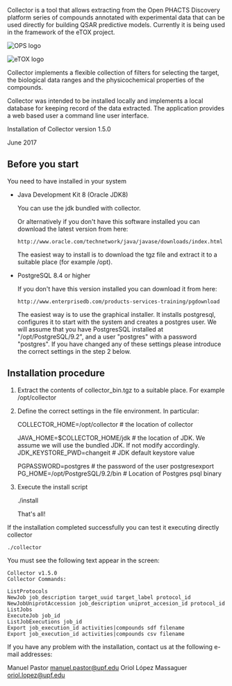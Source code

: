 
Collector is a tool that allows extracting from the Open PHACTS Discovery platform series of compounds annotated with experimental data that can be used directly for building QSAR predictive models. Currently it is being used in the framework of the eTOX project.

![OPS logo](http://www.openphacts.org/2/images/OP_logo_300dpi.jpg)

![eTOX logo](http://84.89.134.131/etox-web/img/ETOX_Project_logo.png)

Collector implements a flexible collection of filters for selecting the target, the biological data ranges and the physicochemical properties of the compounds.

Collector was intended to be installed locally and implements a local database for keeping record of the data extracted. The application provides a web based user a command line user interface. 

Installation of Collector version 1.5.0

June 2017

Before you start
----------------
You need to have installed in your system

- Java Development Kit 8 (Oracle JDK8)
  
   You can use the jdk bundled with collector.

   Or alternatively if you don't have this software installed you can download the latest version from here:

      http://www.oracle.com/technetwork/java/javase/downloads/index.html

   The easiest way to install is to download the tgz file and extract it to a suitable place (for example /opt).


- PostgreSQL 8.4 or higher

   If you don't have this version installed you can download it from here:

      http://www.enterprisedb.com/products-services-training/pgdownload

   The easiest way is to use the graphical installer. It installs postgresql, configures it to start with the system and creates a postgres user.
   We will assume that you have PostgresSQL installed at "/opt/PostgreSQL/9.2", and a user "postgres" with a password "postgres". 
   If you have changed any of these settings please introduce the correct settings in the step 2 below.


Installation procedure
----------------------

1. Extract the contents of collector_bin.tgz to a suitable place. For example /opt/collector

2. Define the correct settings in the file environment. In particular:

	COLLECTOR_HOME=/opt/collector # the location of collector

	JAVA_HOME=$COLLECTOR_HOME/jdk # the location of JDK. We assume we will use the bundled JDK. If not modify accordingly.
	JDK_KEYSTORE_PWD=changeit # JDK default keystore value
    
	PGPASSWORD=postgres # the password of the user postgresexport
	PG_HOME=/opt/PostgreSQL/9.2/bin # Location of Postgres psql binary

4. Execute the install script

	./install

	That's all!

If the installation completed successfully you can test it executing directly collector

	./collector

You must see the following text appear in the screen:

	Collector v1.5.0
	Collector Commands:

	ListProtocols
	NewJob job_description target_uuid target_label protocol_id
	NewJobUniprotAccession job_description uniprot_accesion_id protocol_id
	ListJobs
	ExecuteJob job_id
	ListJobExecutions job_id
	Export job_execution_id activities|compounds sdf filename
	Export job_execution_id activities|compounds csv filename

If you have any problem with the installation, contact us at the following e-mail addresses:

   Manuel Pastor    manuel.pastor@upf.edu
   Oriol López Massaguer    oriol.lopez@upf.edu




